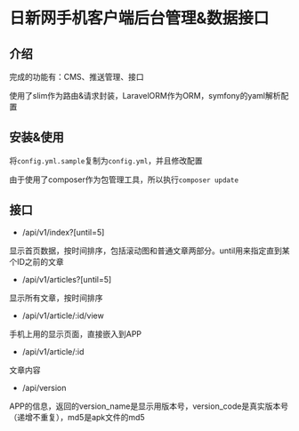 # 日新网手机客户端后台管理&数据接口

介绍
----

完成的功能有：CMS、推送管理、接口

使用了slim作为路由&请求封装，LaravelORM作为ORM，symfony的yaml解析配置

安装&使用
----

将```config.yml.sample```复制为```config.yml```，并且修改配置

由于使用了composer作为包管理工具，所以执行```composer update```

接口
----

 - /api/v1/index?[until=5]
 
 显示首页数据，按时间排序，包括滚动图和普通文章两部分。until用来指定直到某个ID之前的文章
 
 - /api/v1/articles?[until=5]
 
 显示所有文章，按时间排序
 
 - /api/v1/article/:id/view
 
 手机上用的显示页面，直接嵌入到APP
 
 - /api/v1/article/:id
 
 文章内容
 
 - /api/version
 
 APP的信息，返回的version_name是显示用版本号，version_code是真实版本号（递增不重复），md5是apk文件的md5
